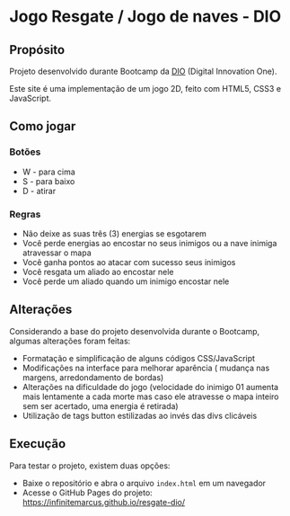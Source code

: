 # Jogo Resgate / Jogo de naves - DIO

## Propósito

Projeto desenvolvido durante Bootcamp da [DIO](https://www.dio.me/sign-in) (Digital Innovation One).

Este site é uma implementação de um jogo 2D, feito com HTML5, CSS3 e JavaScript.

## Como jogar
### Botões
- W - para cima
- S - para baixo
- D - atirar

### Regras
- Não deixe as suas três (3) energias se esgotarem
- Você perde energias ao encostar no seus inimigos ou a nave inimiga atravessar o mapa
- Você ganha pontos ao atacar com sucesso seus inimigos
- Você resgata um aliado ao encostar nele
- Você perde um aliado quando um inimigo encostar nele

## Alterações

Considerando a base do projeto desenvolvida durante o Bootcamp, algumas alterações foram feitas:
- Formatação e simplificação de alguns códigos CSS/JavaScript
- Modificações na interface para melhorar aparência ( mudança nas margens, arredondamento de bordas)
- Alterações na dificuldade do jogo (velocidade do inimigo 01 aumenta mais lentamente a cada morte mas caso ele atravesse o mapa inteiro sem ser acertado, uma energia é retirada)
- Utilização de tags button estilizadas ao invés das divs clicáveis

## Execução

Para testar o projeto, existem duas opções:
- Baixe o repositório e abra o arquivo `index.html` em um navegador
- Acesse o GitHub Pages do projeto: https://infinitemarcus.github.io/resgate-dio/
